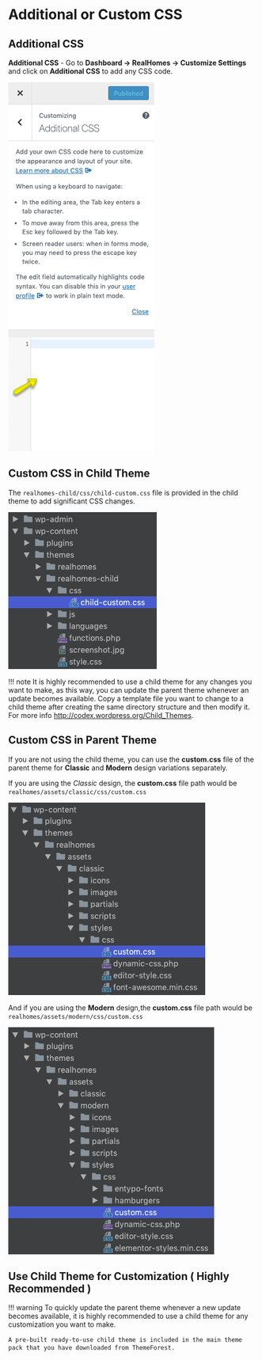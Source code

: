 # Additional or Custom CSS

## Additional CSS

**Additional CSS** - Go to **Dashboard → RealHomes → Customize Settings** and click on **Additional CSS** to add any CSS code. 

![RealHomes Documentation](images/customize-theme/customize-4.png)

## Custom CSS in Child Theme

The `realhomes-child/css/child-custom.css` file is provided in the child theme to add significant CSS changes.

![RealHomes Documentation](images/customize-theme/custom-css-child.png)

!!! note
    It is highly recommended to use a child theme for any changes you want to make, as this way, you can update the parent theme whenever an update becomes available. Copy a template file you want to change to a child theme after creating the same directory structure and then modify it. For more info http://codex.wordpress.org/Child_Themes.

## Custom CSS in Parent Theme

If you are not using the child theme, you can use the **custom.css** file of the parent theme for **Classic** and **Modern** design variations separately.

If you are using the *Classic* design, the **custom.css** file path would be `realhomes/assets/classic/css/custom.css` 

![RealHomes Documentation](images/customize-theme/custom-css-classic.png)

And if you are using the **Modern** design,the **custom.css** file path would be `realhomes/assets/modern/css/custom.css`

![RealHomes Documentation](images/customize-theme/custom-css-modern.png)

## Use Child Theme for Customization ( Highly Recommended )

!!! warning
    To quickly update the parent theme whenever a new update becomes available, it is highly recommended to use a child theme for any customization you want to make.
    
    A pre-built ready-to-use child theme is included in the main theme pack that you have downloaded from ThemeForest.

